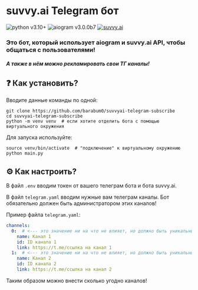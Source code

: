# suvvy.ai Telegram бот

![python v3.10+](https://img.shields.io/badge/python-v3.10%2B-blue)
![aiogram v3.0.0b7](https://img.shields.io/badge/aiogram-v3.0.0b7-orange)
[![suvvy.ai](https://img.shields.io/badge/suvvy.ai-best%20AI%20website-blue)](https://suvvy.ai)

### Это бот, который использует aiogram и suvvy.ai API, чтобы общаться с пользователями!
##### А также в нём можно рекламировать свои ТГ каналы!

## ❓ Как установить?
Вводите данные команды по одной:
```shell
git clone https://github.com/barabum0/suvvyai-telegram-subscribe
cd suvvyai-telegram-subscribe
python -m venv venv  # если хотите отделить бота с помощью виртуального окружения
```

Для запуска используйте:
```shell
source venv/bin/activate  # "подключение" к виртуальному окружению
python main.py
```

## ⚙️ Как настроить?
В файл `.env` вводим токен от вашего телеграм бота и бота suvvy.ai.

В файл `telegram.yaml` вводим нужные вам телеграм каналы. Бот обязательно должен быть администратором этих каналов!

Пример файла `telegram.yaml`:
```yaml
channels:
  0:  # <--- это значение ни на что не влияет, но должно быть уникальным
    name: Канал 1
    id: ID канала 1
    link: https://t.me/ссылка на канал 1
  1:  # <--- это значение ни на что не влияет, но должно быть уникальным
    name: Канал 2
    id: ID канала 2
    link: https://t.me/ссылка на канал 2
```

Таким образом можно внести сколько угодно каналов!